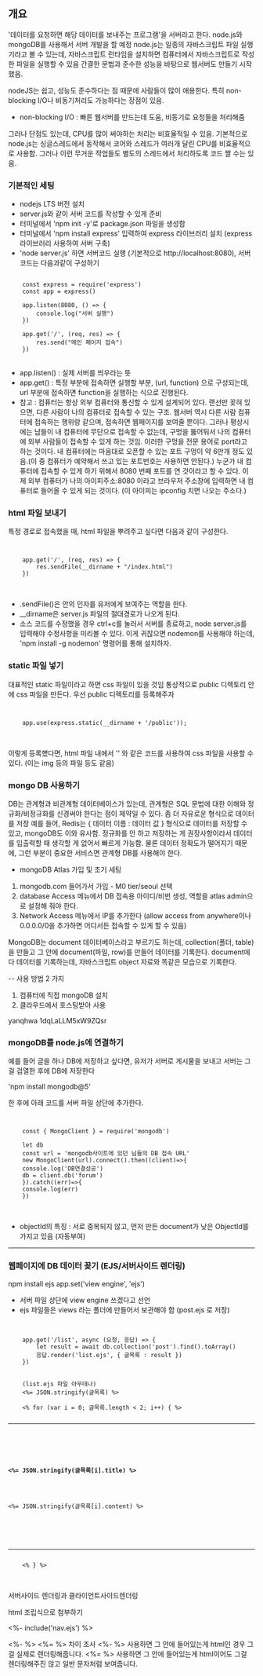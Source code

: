 ## 개요

'데이터를 요청하면 해당 데이터를 보내주는 프로그램'을 서버라고 한다.
node.js와 mongoDB를 사용해서 서버 개발을 할 예정
node.js는 일종의 자바스크립트 파일 실행기라고 볼 수 있는데,
자바스크립트 런타임을 설치하면 컴퓨터에서 자바스크립트로 작성한 파일을 실행할 수 있음
간결한 문법과 준수한 성능을 바탕으로 웹서버도 만들기 시작했음.

nodeJS는 쉽고, 성능도 준수하다는 점 때문에 사람들이 많이 애용한다.
특히 non-blocking I/O나 비동기처리도 가능하다는 장점이 있음.
- non-blocking I/O : 빠른 웹서버를 만드는데 도움, 비동기로 요청들을 처리해줌

그러나 단점도 있는데, CPU를 많이 써야하는 처리는 비효율적일 수 있음.
기본적으로 node.js는 싱글스레드에서 동작해서 코어와 스레드가 여러개 달린 CPU를 비효율적으로 사용함.
그러나 이런 무거운 작업들도 별도의 스레드에서 처리하도록 코드 짤 수는 있음.

### 기본적인 세팅

- nodejs LTS 버전 설치
- server.js와 같이 서버 코드를 작성할 수 있게 준비
- 터미널에서 'npm init -y'로 package.json 파일을 생성함
- 터미널에서 'npm install express' 입력하여 express 라이브러리 설치 (express 라이브러리 사용하여 서버 구축)
- 'node server.js' 하면 서버코드 실행 (기본적으로 http://localhost:8080), 서버코드는 다음과같이 구성하기


<pre>
<code>
    const express = require('express')
    const app = express()

    app.listen(8080, () => {
        console.log("서버 실행")
    })

    app.get('/', (req, res) => {
        res.send("메인 페이지 접속")
    })
</code>
</pre>


- app.listen() : 실제 서버를 띄우라는 뜻
- app.get() : 특정 부분에 접속하면 실행할 부분, (url, function) 으로 구성되는데, url 부분에 접속하면 function을 실행하는 식으로 진행된다.
- 참고 : 컴퓨터는 항상 외부 컴퓨터와 통신할 수 있게 설계되어 있다. 랜선만 꽂혀 있으면, 다른 사람이 나의 컴퓨터로 접속할 수 있는 구조. 웹서버 역시 다른 사람 컴퓨터에 접속하는 행위랑 같으며, 접속하면 웹페이지를 보여줄 뿐이다. 그러나 평상시에는 남들이 내 컴퓨터에 무단으로 접속할 수 없는데, 구멍을 뚫어둬서 나의 컴퓨터에 외부 사람들이 접속할 수 있게 하는 것임. 이러한 구멍을 전문 용어로 port라고 하는 것이다. 내 컴퓨터에는 마음대로 오픈할 수 있는 포트 구멍이 약 6만개 정도 있음.(이 중 컴퓨터가 예약해서 쓰고 있는 포트번호는 사용하면 안된다.) 누군가 내 컴퓨터에 접속할 수 있게 하기 위해서 8080 번째 포트를 연 것이라고 할 수 있다. 이제 외부 컴퓨터가 나의 아이피주소:8080 이라고 브라우저 주소창에 입력하면 내 컴퓨터로 들어올 수 있게 되는 것이다. (이 아이피는 ipconfig 치면 나오는 주소다.) 

### html 파일 보내기

특정 경로로 접속했을 때, html 파일을 뿌려주고 싶다면 다음과 같이 구성한다. 

<pre>
<code>

    app.get('/', (req, res) => {
        res.sendFile(__dirname + "/index.html")
    })

</code>
</pre>

- .sendFile()은 안의 인자를 유저에게 보여주는 역할을 한다.
- __dirname은 server.js 파일의 절대경로가 나오게 된다.
- 소스 코드를 수정했을 경우 ctrl+c를 눌러서 서버를 종료하고, node server.js를 입력해야 수정사항을 미리볼 수 있다. 이게 귀찮으면 nodemon를 사용해야 하는데, 'npm install -g nodemon' 명령어를 통해 설치하자.

### static 파일 넣기

대표적인 static 파일이라고 하면 css 파일이 있을 것임
통상적으로 public 디렉토리 안에 css 파일을 만든다.
우선 public 디렉토리를 등록해주자

<pre>
<code>

    app.use(express.static(__dirname + '/public'));

</code>
</pre>

이렇게 등록헀다면, html 파일 내에서
'<link href="/main.css" rel="stylesheet">'
와 같은 코드를 사용하여 css 파일을 사용할 수 있다.
(이는 img 등의 파일 등도 같음)


### mongo DB 사용하기

DB는 관계형과 비관계형 데이터베이스가 있는데,
관계형은 SQL 문법에 대한 이해와 정규화/비정규화를 신경써야 한다는 점이 제약일 수 있다.
좀 더 자유로운 형식으로 데이터를 저장
예를 들어, Redis는 { 데이터 이름 : 데이터 값 } 형식으로 데이터를 저장할 수 있고, mongoDB도 이와 유사함.
정규화를 안 하고 저장하는 게 권장사항이라서 데이터를 입출력할 때 생각할 게 없어서 빠르게 가능함. 물론 데이터 정확도가 떨어지기 때문에, 그런 부분이 중요한 서비스면 관계형 DB를 사용해야 한다. 


- mongoDB Atlas 가입 및 초기 세팅
1. mongodb.com 들어가서 가입 - M0 tier/seoul 선택
2. database Access 메뉴에서 DB 접속용 아이디/비번 생성, 역할을 atlas admin으로 설정해 줘야 한다.
3. Network Access 메뉴에서 IP를 추가한다 (allow access from anywhere이나 0.0.0.0/0을 추가하면 어디서든 접속할 수 있게 할 수 있음)


MongoDB는 document 데이터베이스라고 부르기도 하는데,
collection(폴더, table)을 만들고 그 안에 document(파일, row)를 만들어 데이터를 기록한다.
document에다 데이터를 기록하는데, 자바스크립트 object 자료와 똑같은 모습으로 기록한다.


-- 사용 방법 2 가지
1. 컴퓨터에 직접 mongoDB 설치
2. 클라우드에서 호스팅받아 사용

yanqhwa
1dqLaLLM5xW9ZQsr

### mongoDB를 node.js에 연결하기

예를 들어 글을 하나 DB에 저장하고 싶다면,
유저가 서버로 게시물을 보내고
서버는 그걸 검열한 후에 DB에 저장한다

'npm install mongodb@5'

한 후에 아래 코드를 서버 파일 상단에 추가한다.

<pre>
<code>

    const { MongoClient } = require('mongodb')

    let db
    const url = 'mongodb사이트에 있던 님들의 DB 접속 URL'
    new MongoClient(url).connect().then((client)=>{
    console.log('DB연결성공')
    db = client.db('forum')
    }).catch((err)=>{
    console.log(err)
    })

</code>
</pre>


- objectId의 특징 : 서로 중복되지 않고, 먼저 만든 document가 낮은 ObjectId를 가지고 있음 (자동부여)

- - -

### 웹페이지에 DB 데이터 꽂기 (EJS/서버사이드 렌더링)

 npm install ejs
 app.set('view engine', 'ejs') 
 - 서버 파일 상단에 view engine 쓰겠다고 선언
 - ejs 파일들은 views 라는 폴더에 만들어서 보관해야 함 (post.ejs 로 저장)


 <pre>
<code>

    app.get('/list', async (요청, 응답) => {
        let result = await db.collection('post').find().toArray()
        응답.render('list.ejs', { 글목록 : result })
    })  


    (list.ejs 파일 아무데나)
    <%= JSON.stringify(글목록) %>

    <% for (var i = 0; 글목록.length < 2; i++) { %>
        <hr>
        <div class="list-box">
            <h4><%= JSON.stringify(글목록[i].title) %></h4>
            <p><%= JSON.stringify(글목록[i].content) %></p>
        </div>
        <hr>
    <% } %>

</code>
</pre>


서버사이드 렌더링과 클라이언트사이드렌더링

html 조립식으로 첨부하기

<%- include('nav.ejs') %>

<%- %> <%= %> 차이 조사
<%- %> 사용하면 그 안에 들어있는게 html인 경우 그걸 실제로 렌더링해줍니다.
<%= %> 사용하면 그 안에 들어있는게 html이어도 그걸 렌더링해주진 않고 일반 문자처럼 보여줍니다.